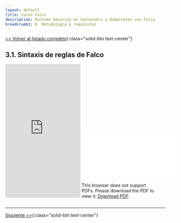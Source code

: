 ```yaml
---
layout: default
title: Curso Falco
description: Runtime Security en Containers y Kubernetes con Falco
breadcrumb1: 0. Metodología y requisitos
---
```

[<< Volver al listado completo](../){:class="solid-btn text-center"}

## 3.1. Sintaxis de reglas de Falco

<div style="display:inline-block; width:47%;"
     class="embed-responsive embed-responsive-4by3">
    <iframe width="100%" height="420" src="https://www.youtube.com/embed/0YrKGkO4z-s" title="YouTube video player" frameborder="0" allow="accelerometer; autoplay; clipboard-write; encrypted-media; gyroscope; picture-in-picture" allowfullscreen></iframe>
</div>
<div style="display:inline-block; width:47%;"
     class="embed-responsive embed-responsive-4by3">
    <object data="./3.1.pdf" type="application/pdf" width="520px" height="420px" style="">
        <embed src="./3.1.pdf">
            <p>This browser does not support PDFs. Please download the PDF to view it: <a href="./3.1.pdf">Download PDF</a>.</p>
        </embed>
    </object>
</div>

---
[Siguiente >>](3.2.md){:class="solid-btn text-center"}
